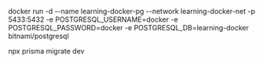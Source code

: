 docker run -d --name learning-docker-pg --network learning-docker-net -p 5433:5432 -e POSTGRESQL_USERNAME=docker -e POSTGRESQL_PASSWORD=docker -e POSTGRESQL_DB=learning-docker bitnami/postgresql

npx prisma migrate dev
